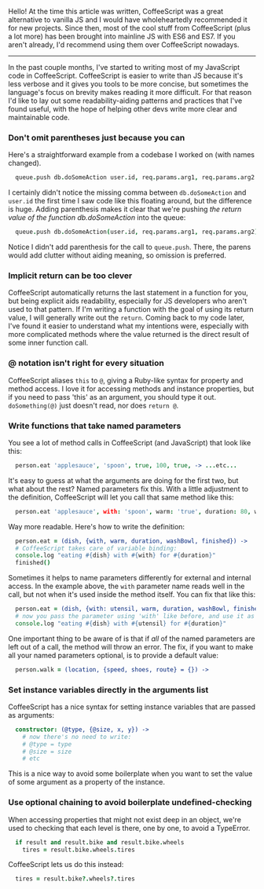 Hello! At the time this article was written, CoffeeScript was a great alternative to vanilla JS and I would have wholeheartedly recommended it for new projects. Since then, most of the cool stuff from CoffeeScript (plus a lot more) has been brought into mainline JS with ES6 and ES7. If you aren't already, I'd recommend using them over CoffeeScript nowadays.

---

In the past couple months, I've started to writing most of my JavaScript code in CoffeeScript. CoffeeScript is easier to write than JS because it's less verbose and it gives you tools to be more concise, but sometimes the language's focus on brevity makes reading it more difficult. For that reason I'd like to lay out some readability-aiding patterns and practices that I've found useful, with the hope of helping other devs write more clear and maintainable code.


### Don't omit parentheses just because you can
Here's a straightforward example from a codebase I worked on (with names changed).

```coffeescript
  queue.push db.doSomeAction user.id, req.params.arg1, req.params.arg2
```
I certainly didn't notice the missing comma between `db.doSomeAction` and `user.id` the first time I saw code like this floating around, but the difference is huge. Adding parenthesis makes it clear that we're pushing *the return value of the function db.doSomeAction* into the queue:

```coffeescript
  queue.push db.doSomeAction(user.id, req.params.arg1, req.params.arg2)
```
Notice I didn't add parenthesis for the call to `queue.push`. There, the parens would add clutter without aiding meaning, so omission is preferred.

### Implicit return can be too clever

CoffeeScript automatically returns the last statement in a function for you, but being explicit aids readability, especially for JS developers who aren't used to that pattern. If I'm writing a function with the goal of using its return value, I will generally write out the `return`. Coming back to my code later, I've found it easier to understand what my intentions were, especially with more complicated methods where the value returned is the direct result of some inner function call.

### @ notation isn't right for every situation
CoffeeScript aliases `this` to `@`, giving a Ruby-like syntax for property and method access. I love it for accessing methods and instance properties, but if you need to pass 'this' as an argument, you should type it out. `doSomething(@)` just doesn't read, nor does `return @`.

### Write functions that take named parameters
You see a lot of method calls in CoffeeScript (and JavaScript) that look like this:

```coffeescript
  person.eat 'applesauce', 'spoon', true, 100, true, -> ...etc...
```
It's easy to guess at what the arguments are doing for the first two, but what about the rest? Named parameters fix this. With a little adjustment to the definition, CoffeeScript will let you call that same method like this:

```coffeescript
  person.eat 'applesauce', with: 'spoon', warm: 'true', duration: 80, washBowl: true, finished: -> ...etc...
```
Way more readable. Here's how to write the definition:

```coffeescript
  person.eat = (dish, {with, warm, duration, washBowl, finished}) ->
  # CoffeeScript takes care of variable binding:
  console.log "eating #{dish} with #{with} for #{duration}"
  finished()
```    
Sometimes it helps to name parameters differently for external and internal access. In the example above, the `with` parameter name reads well in the call, but not when it's used inside the method itself. You can fix that like this:

```coffeescript
  person.eat = (dish, {with: utensil, warm, duration, washBowl, finished}) ->
  # now you pass the parameter using 'with' like before, and use it as 'utensil':
  console.log "eating #{dish} with #{utensil} for #{duration}"
```
One important thing to be aware of is that if *all* of the named parameters are left out of a call, the method will throw an error. The fix, if you want to make all your named parameters optional, is to provide a default value:

```coffeescript
  person.walk = (location, {speed, shoes, route} = {}) ->
```  
### Set instance variables directly in the arguments list
CoffeeScript has a nice syntax for setting instance variables that are passed as arguments:

```coffeescript
  constructor: (@type, {@size, x, y}) ->
    # now there's no need to write: 
    # @type = type 
    # @size = size
    # etc
```              
This is a nice way to avoid some boilerplate when you want to set the value of some argument as a property of the instance.

### Use optional chaining to avoid boilerplate undefined-checking

When accessing properties that might not exist deep in an object, we're used to checking that each level is there, one by one, to avoid a TypeError.

```coffeescript
  if result and result.bike and result.bike.wheels
    tires = result.bike.wheels.tires
```
CoffeeScript lets us do this instead:

```coffeescript
  tires = result.bike?.wheels?.tires
 ```
